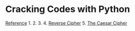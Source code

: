 # Cracking Codes with Python
[Reference](https://nostarch.com/crackingcodes)
1.
2.
3.
4. [Reverse Cipher]()
5. [The Caesar Cipher]()